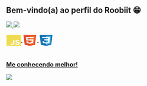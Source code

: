 ## Bem-vindo(a) ao perfil do Roobiit 😁

 <div>
   <a href="https://github.com/Roobiit">
   <img height="180em" src="https://github-readme-stats.vercel.app/api?username=Roobiit&show_icons=true&theme=tokyonight&include_all_commits=true&count_private=true"/>
   <img height="180em" src="https://github-readme-stats.vercel.app/api/top-langs/?username=roobiit&layout=compact&langs_count=6&theme=tokyonight"/>
</div>
    
<div style="display: inline_block"><br>
  <img align="center" alt="Js" height="30" width="40" src="https://raw.githubusercontent.com/devicons/devicon/master/icons/javascript/javascript-plain.svg">
  <img align="center" alt="HTML" height="30" width="40" src="https://raw.githubusercontent.com/devicons/devicon/master/icons/html5/html5-original.svg">
  <img align="center" alt="CSS" height="30" width="40" src="https://raw.githubusercontent.com/devicons/devicon/master/icons/css3/css3-original.svg">
</div>
 
<br>
 
### Me conhecendo melhor!
 
<div> 

  <a href="https://instagram.com/robertmmachado" target="_blank"><img src="https://img.shields.io/badge/-Instagram-%23E4405F?style=for-the-badge&logo=instagram&logoColor=black" target="_blank"></a>


